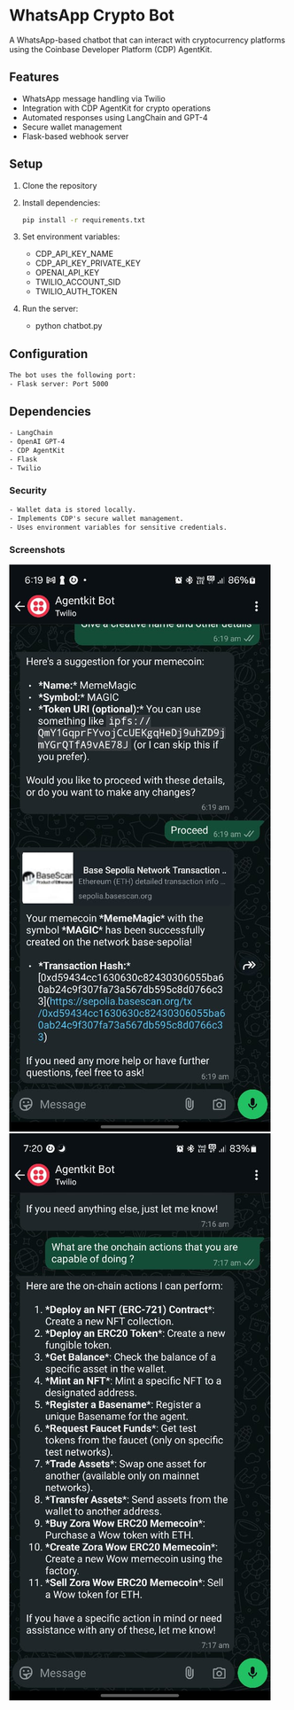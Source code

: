 # WhatsApp Crypto Bot

A WhatsApp-based chatbot that can interact with cryptocurrency platforms using the Coinbase Developer Platform (CDP) AgentKit.

## Features

- WhatsApp message handling via Twilio
- Integration with CDP AgentKit for crypto operations
- Automated responses using LangChain and GPT-4
- Secure wallet management
- Flask-based webhook server

## Setup

1. Clone the repository
2. Install dependencies:

   ```bash
   pip install -r requirements.txt

   ```

3. Set environment variables:

   - CDP_API_KEY_NAME
   - CDP_API_KEY_PRIVATE_KEY
   - OPENAI_API_KEY
   - TWILIO_ACCOUNT_SID
   - TWILIO_AUTH_TOKEN

4. Run the server:
   - python chatbot.py

## Configuration

    The bot uses the following port:
    - Flask server: Port 5000

## Dependencies

    - LangChain
    - OpenAI GPT-4
    - CDP AgentKit
    - Flask
    - Twilio

### Security

    - Wallet data is stored locally.
    - Implements CDP's secure wallet management.
    - Uses environment variables for sensitive credentials.

### Screenshots

<!-- <img src="/agentkit_whatsapp_bot/img/screenshot-actions.jpeg" alt="onchain actions" width="500"> -->
![Screenshot Description](/agentkit_whatsapp_bot/img/screenshot.jpeg)
![Screenshot Description](/agentkit_whatsapp_bot/img/screenshot-actions.jpeg)